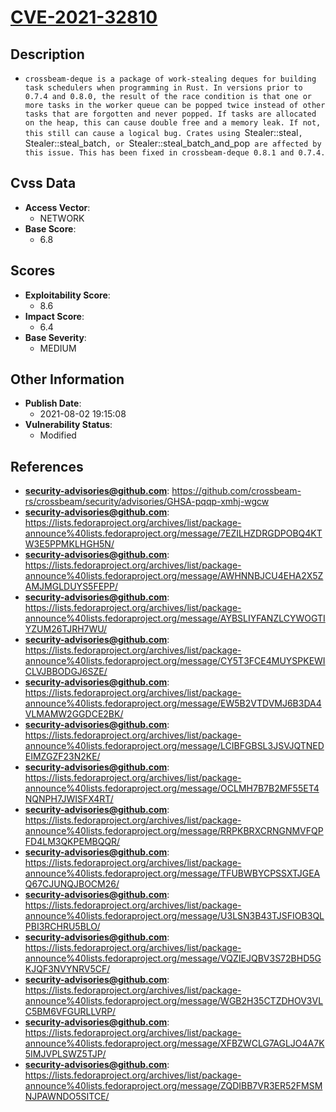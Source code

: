 
# [CVE-2021-32810](https://cve.mitre.org/cgi-bin/cvename.cgi?name=CVE-2021-32810)

## Description

- `crossbeam-deque is a package of work-stealing deques for building task schedulers when programming in Rust. In versions prior to 0.7.4 and 0.8.0, the result of the race condition is that one or more tasks in the worker queue can be popped twice instead of other tasks that are forgotten and never popped. If tasks are allocated on the heap, this can cause double free and a memory leak. If not, this still can cause a logical bug. Crates using `Stealer::steal`, `Stealer::steal_batch`, or `Stealer::steal_batch_and_pop` are affected by this issue. This has been fixed in crossbeam-deque 0.8.1 and 0.7.4.`

## Cvss Data

- **Access Vector**:
  - NETWORK
- **Base Score**:
  - 6.8

## Scores

- **Exploitability Score**:
  - 8.6
- **Impact Score**:
  - 6.4
- **Base Severity**:
  - MEDIUM

## Other Information

- **Publish Date**:
  - 2021-08-02 19:15:08
- **Vulnerability Status**:
  - Modified

## References

- **security-advisories@github.com**: https://github.com/crossbeam-rs/crossbeam/security/advisories/GHSA-pqqp-xmhj-wgcw
- **security-advisories@github.com**: https://lists.fedoraproject.org/archives/list/package-announce%40lists.fedoraproject.org/message/7EZILHZDRGDPOBQ4KTW3E5PPMKLHGH5N/
- **security-advisories@github.com**: https://lists.fedoraproject.org/archives/list/package-announce%40lists.fedoraproject.org/message/AWHNNBJCU4EHA2X5ZAMJMGLDUYS5FEPP/
- **security-advisories@github.com**: https://lists.fedoraproject.org/archives/list/package-announce%40lists.fedoraproject.org/message/AYBSLIYFANZLCYWOGTIYZUM26TJRH7WU/
- **security-advisories@github.com**: https://lists.fedoraproject.org/archives/list/package-announce%40lists.fedoraproject.org/message/CY5T3FCE4MUYSPKEWICLVJBBODGJ6SZE/
- **security-advisories@github.com**: https://lists.fedoraproject.org/archives/list/package-announce%40lists.fedoraproject.org/message/EW5B2VTDVMJ6B3DA4VLMAMW2GGDCE2BK/
- **security-advisories@github.com**: https://lists.fedoraproject.org/archives/list/package-announce%40lists.fedoraproject.org/message/LCIBFGBSL3JSVJQTNEDEIMZGZF23N2KE/
- **security-advisories@github.com**: https://lists.fedoraproject.org/archives/list/package-announce%40lists.fedoraproject.org/message/OCLMH7B7B2MF55ET4NQNPH7JWISFX4RT/
- **security-advisories@github.com**: https://lists.fedoraproject.org/archives/list/package-announce%40lists.fedoraproject.org/message/RRPKBRXCRNGNMVFQPFD4LM3QKPEMBQQR/
- **security-advisories@github.com**: https://lists.fedoraproject.org/archives/list/package-announce%40lists.fedoraproject.org/message/TFUBWBYCPSSXTJGEAQ67CJUNQJBOCM26/
- **security-advisories@github.com**: https://lists.fedoraproject.org/archives/list/package-announce%40lists.fedoraproject.org/message/U3LSN3B43TJSFIOB3QLPBI3RCHRU5BLO/
- **security-advisories@github.com**: https://lists.fedoraproject.org/archives/list/package-announce%40lists.fedoraproject.org/message/VQZIEJQBV3S72BHD5GKJQF3NVYNRV5CF/
- **security-advisories@github.com**: https://lists.fedoraproject.org/archives/list/package-announce%40lists.fedoraproject.org/message/WGB2H35CTZDHOV3VLC5BM6VFGURLLVRP/
- **security-advisories@github.com**: https://lists.fedoraproject.org/archives/list/package-announce%40lists.fedoraproject.org/message/XFBZWCLG7AGLJO4A7K5IMJVPLSWZ5TJP/
- **security-advisories@github.com**: https://lists.fedoraproject.org/archives/list/package-announce%40lists.fedoraproject.org/message/ZQDIBB7VR3ER52FMSMNJPAWNDO5SITCE/
